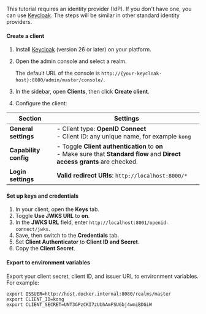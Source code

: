 This tutorial requires an identity provider (IdP). If you don't have one, you can use [Keycloak](http://www.keycloak.org/). The steps will be similar in other standard identity providers.

#### Create a client
1. Install [Keycloak](https://www.keycloak.org/guides) (version 26 or later) on your platform.
1. Open the admin console and select a realm. 
    
    The default URL of the console is `http://{your-keycloak-host}:8080/admin/master/console/`.
1. In the sidebar, open **Clients**, then click **Create client**.
1. Configure the client:

Section | Settings
--------|----------
**General settings** | - Client type: **OpenID Connect** <br> - Client ID: any unique name, for example `kong`
**Capability config** | - Toggle **Client authentication** to **on** <br> - Make sure that **Standard flow** and **Direct access grants** are checked.
**Login settings** |  **Valid redirect URIs**: `http://localhost:8000/*`

#### Set up keys and credentials
1. In your client, open the **Keys** tab.
1. Toggle **Use JWKS URL** to **on**.
1. In the **JWKS URL** field, enter `http://localhost:8001/openid-connect/jwks`.
1. Save, then switch to the **Credentials** tab.
1. Set **Client Authenticator** to **Client ID and Secret**.
1. Copy the **Client Secret**.

#### Export to environment variables
Export your client secret, client ID, and issuer URL to environment variables. 
For example:
```
export ISSUER=http://host.docker.internal:8080/realms/master
export CLIENT_ID=kong
export CLIENT_SECRET=UNT3GPzCKI7zUbhAmFSUGbj4wmiBDGiW
```